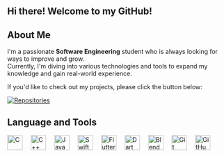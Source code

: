 <h2 align="left">Hi there! Welcome to my GitHub! </h2>


<h2 align="left">About Me</h2>

I'm a passionate **Software Engineering** student who is always looking for ways to improve and grow.  
Currently, I'm diving into various technologies and tools to expand my knowledge and gain real-world experience.  

If you'd like to check out my projects, please click the button below:

[![Repositories](https://img.shields.io/badge/My_Repositories-FFB8E0?style=for-the-badge&labelColor=FFB8E0&color=FFB8E0)](https://github.com/selinsmry?tab=repositories)


<h2 align="left">Language and Tools</h2>

<p align="left">
  <img src="https://cdn.jsdelivr.net/gh/devicons/devicon/icons/c/c-original.svg" alt="C" style="height:35px; margin-right:15px;" />
  <img src="https://cdn.jsdelivr.net/gh/devicons/devicon/icons/cplusplus/cplusplus-original.svg" alt="C++" style="height:35px; margin-right:15px;" />
  <img src="https://cdn.jsdelivr.net/gh/devicons/devicon/icons/java/java-original.svg" alt="Java" style="height:35px; margin-right:15px;" />
  <img src="https://cdn.jsdelivr.net/gh/devicons/devicon/icons/swift/swift-original.svg" alt="Swift" style="height:35px; margin-right:15px;" />
  <img src="https://cdn.jsdelivr.net/gh/devicons/devicon/icons/flutter/flutter-original.svg" alt="Flutter" style="height:35px; margin-right:15px;" />
  <img src="https://cdn.jsdelivr.net/gh/devicons/devicon/icons/dart/dart-original.svg" alt="Dart" style="height:35px; margin-right:15px;" />
  <img src="https://cdn.jsdelivr.net/gh/devicons/devicon/icons/blender/blender-original.svg" alt="Blender" style="height:35px; margin-right:15px;" />
  <img src="https://cdn.jsdelivr.net/gh/devicons/devicon/icons/git/git-original.svg" alt="Git" style="height:35px; margin-right:15px;" />
  <img src="https://cdn.jsdelivr.net/gh/devicons/devicon/icons/github/github-original.svg" alt="GitHub" style="height:35px; margin-right:15px;" />
</p>

